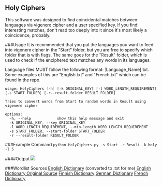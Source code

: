 ## Holy Ciphers
This software was designed to find coincidental matches between languages via vigenere cipher and a user specified key. If you find interesting matches, don't read too deeply into it since it's most likely a coincidence, probably.

###Usage
It is recommended that you put the languages you want to feed into vigenere cipher in the "Start" folder, but you are free to specify which folder that is with flags. The same goes for the "Result" folder, which is used to check if the enciphered text matches any words in its languages.

Language files MUST follow the following format: [Language_Name].txt. Some examples of this are "English.txt" and "French.txt" which can be found in the repo.
```text
usage: HolyCiphers [-h] [-k ORIGINAL_KEY] [-l WORD_LENGTH_REQUIREMENT] [-s START_FOLDER] [-r--result-folder RESULT_FOLDER]

Tries to convert words from Start to random words in Result using vigenere cipher

options:
  -h, --help            show this help message and exit
  -k ORIGINAL_KEY, --key ORIGINAL_KEY
  -l WORD_LENGTH_REQUIREMENT, --min-length WORD_LENGTH_REQUIREMENT
  -s START_FOLDER, --start-folder START_FOLDER
  -r --result-folder RESULT_FOLDER
```

###Example Command
`python HolyCiphers.py -s Start -r Result -k holy -l 5`

####Output
![](/home/lacksidaisical/Desktop/Ciphers/StandardOutput.jpg) 

###Wordlist Sources
[English Dictionary](https://github.com/dwyl/english-words) (converted to .txt for me)
[English Dictionary Original Source](https://web.archive.org/web/20131118073324/https://www.infochimps.com/datasets/word-list-350000-simple-english-words-excel-readable)
[Finnish Dictionary](https://github.com/pulmark/finnish-dictionary/tree/master)
[German Dictionary](https://gist.github.com/MarvinJWendt/2f4f4154b8ae218600eb091a5706b5f4#file-wordlist-german-txt)
[French Dictionary](https://github.com/Vinetos/french-words-dictionary/tree/master?tab=readme-ov-file)
